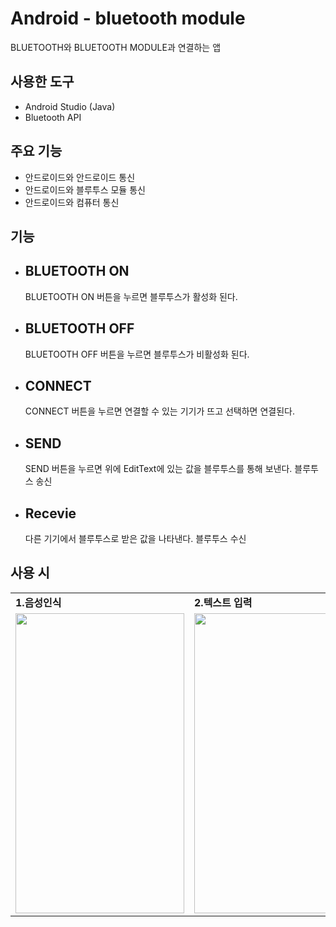 # Android - bluetooth module
BLUETOOTH와 BLUETOOTH MODULE과 연결하는 앱

## 사용한 도구 
* Android Studio (Java)
* Bluetooth API

## 주요 기능
* 안드로이드와 안드로이드 통신
* 안드로이드와 블루투스 모듈 통신
* 안드로이드와 컴퓨터 통신

## 기능
* ## BLUETOOTH ON
  BLUETOOTH ON 버튼을 누르면 블루투스가 활성화 된다.
* ## BLUETOOTH OFF
  BLUETOOTH OFF 버튼을 누르면 블루투스가 비활성화 된다.
* ## CONNECT
  CONNECT 버튼을 누르면 연결할 수 있는 기기가 뜨고 선택하면 연결된다.
* ## SEND
  SEND 버튼을 누르면 위에 EditText에 있는 값을 블루투스를 통해 보낸다. 블루투스 송신
* ## Recevie
  다른 기기에서 블루투스로 받은 값을 나타낸다. 블루투스 수신
  
## 사용 시
<table>
  <tr>
    <td><b>1.음성인식</b></td>
     <td><b>2.텍스트 입력</b></td>
  </tr>
  <tr>
    <td><img src="https://user-images.githubusercontent.com/115002427/194075105-06d7a964-bec7-4119-babb-049010af12b6.gif" width=270 height=480></td>
    <td><img src="https://user-images.githubusercontent.com/115002427/194076577-fffbeb53-9fbb-4cbe-b593-d816c57d4fa9.gif" width=270 height=480></td>
  </tr>
 </table>
